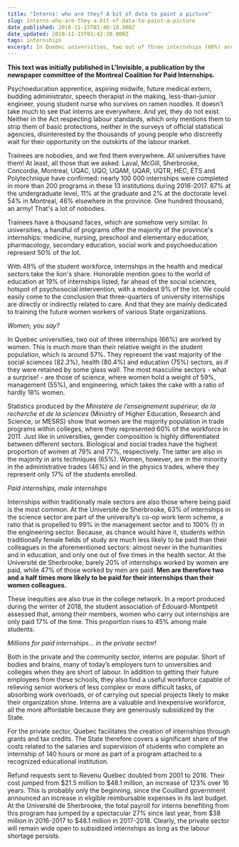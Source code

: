 ```yaml
---
title: "Interns: who are they? A bit of data to paint a picture"
slug: interns-who-are-they-a-bit-of-data-to-paint-a-picture
date_published: 2018-11-15T01:40:18.000Z
date_updated: 2018-11-15T01:42:20.000Z
tags: internships
excerpt: In Quebec universities, two out of three internships (66%) are worked by women. Men are therefore two and a half times more likely to be paid for their internships than their women colleagues.
---
```


**This text was initially published in **L'Invisible**, a publication by the newspaper committee of the Montreal Coalition for Paid Internships.**

Psychoeducation apprentice, aspiring midwife, future medical extern, budding administrator, speech therapist in the making, less-than-junior engineer, young student nurse who survives on ramen noodles. It doesn’t take much to see that interns are everywhere. And yet, they do not exist. Neither in the Act respecting labour standards, which only mentions them to strip them of basic protections, neither in the surveys of official statistical agencies, disinterested by the thousands of young people who discreetly wait for their opportunity on the outskirts of the labour market.

Trainees are nobodies, and we find them everywhere. All universities have them! At least, all those that we asked. Laval, McGill, Sherbrooke, Concordia, Montreal, UQAC, UQO, UQAM, UQAR, UQTR, HEC, ÉTS and Polytechnique have confirmed: nearly 100 000 internships were completed in more than 200 programs in these 13 institutions during 2016-2017. 87% at the undergraduate level, 11% at the graduate and 2% at the doctorate level. 54% in Montreal, 46% elsewhere in the province. One hundred thousand, an army! That's a lot of nobodies.

Trainees have a thousand faces, which are somehow very similar. In universities, a handful of programs offer the majority of the province's internships: medicine, nursing, preschool and elementary education, pharmacology, secondary education, social work and psychoeducation represent 50% of the lot.

With 49% of the student workforce, internships in the health and medical sectors take the lion's share. Honorable mention goes to the world of education at 19% of internships listed, far ahead of the social sciences, hotspot of psychosocial intervention, with a modest 9% of the lot. We could easily come to the conclusion that three-quarters of university internships are directly or indirectly related to care. And that they are mainly dedicated to training the future women workers of various State organizations.

*Women, you say?*

In Quebec universities, two out of three internships (66%) are worked by women. This is much more than their relative weight in the student population, which is around 57%. They represent the vast majority of the social sciences (82.3%), health (80.4%) and education (75%) sectors, as if they were retained by some glass wall. The most masculine sectors - what a surprise! - are those of science, where women hold a weight of 59%, management (55%), and engineering, which takes the cake with a ratio of hardly 18% women.

Statistics produced by the *Ministère de l’enseignement supérieur, de la recherche et de la sciences* (Ministry of Higher Education, Research and Science, or MESRS) show that women are the majority population in trade programs within colleges, where they represented 60% of the workforce in 2011. Just like in universities, gender composition is highly differentiated between different sectors. Biological and social trades have the highest proportion of women at 79% and 77%, respectively. The latter are also in the majority in arts techniques (65%). Women, however, are in the minority in the administrative trades (46%) and in the physics trades, where they represent only 17% of the students enrolled.

*Paid internships, male internships*

Internships within traditionally male sectors are also those where being paid is the most common. At the Université de Sherbrooke, 63% of internships in the science sector are part of the university’s co-op work term scheme, a ratio that is propelled to 99% in the management sector and to 100% (!) in the engineering sector. Because, as chance would have it, students within traditionally female fields of study are much less likely to be paid than their colleagues in the aforementioned sectors: almost never in the humanities and in education, and only one out of five times in the health sector. At the Université de Sherbrooke, barely 20% of internships worked by women are paid, while 47% of those worked by men are paid. **Men are therefore two and a half times more likely to be paid for their internships than their women colleagues.**

These inequities are also true in the college network. In a report produced during the winter of 2018, the student association of Édouard-Montpetit assessed that, among their members, women who carry out internships are only paid 17% of the time. This proportion rises to 45% among male students.

*Millions for paid internships... in the private sector!*

Both in the private and the community sector, interns are popular. Short of bodies and brains, many of today’s employers turn to universities and colleges when they are short of labour. In addition to getting their future employees from these schools, they also find a useful workforce capable of relieving senior workers of less complex or more difficult tasks, of absorbing work overloads, or of carrying out special projects likely to make their organization shine. Interns are a valuable and inexpensive workforce, all the more affordable because they are generously subsidized by the State. 

For the private sector, Quebec facilitates the creation of internships through grants and tax credits. The State therefore covers a significant share of the costs related to the salaries and supervision of students who complete an internship of 140 hours or more as part of a program attached to a recognized educational institution.

Refund requests sent to Revenu Québec doubled from 2001 to 2016. Their cost jumped from $21.5 million to $48.1 million, an increase of 123% over 16 years. This is probably only the beginning, since the Couillard government announced an increase in eligible reimbursable expenses in its last budget. At the Université de Sherbrooke, the total payroll for interns benefiting from this program has jumped by a spectacular 27% since last year, from $38 million in 2016-2017 to $48.1 million in 2017-2018. Clearly, the private sector will remain wide open to subsidized internships as long as the labour shortage persists.
